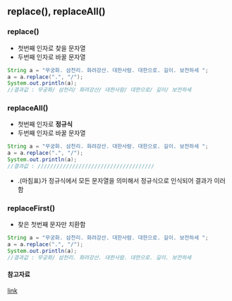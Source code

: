 ## replace(), replaceAll()

### replace()

- 첫번째 인자로 찾을 문자열
- 두번째 인자로 바꿀 문자열

```java
String a = "무궁화. 삼천리. 화려강산. 대한사람. 대한으로. 길이. 보전하세 ";
a = a.replace(".", "/");
System.out.println(a);
//결과값 : 무궁화/ 삼천리/ 화려강산/ 대한사람/ 대한으로/ 길이/ 보전하세
```

### replaceAll()

- 첫번째 인자로 **정규식**
- 두번째 인자로 바꿀 문자열

```java
String a = "무궁화. 삼천리. 화려강산. 대한사람. 대한으로. 길이. 보전하세 ";
a = a.replace(".", "/");
System.out.println(a);
//결과값 : /////////////////////////////////////
```

- .(마침표)가 정규식에서 모든 문자열을 의미해서 정규식으로 인식되어 결과가 이러함

### replaceFirst()

- 찾은 첫번째 문자만 치환함

```java
String a = "무궁화. 삼천리. 화려강산. 대한사람. 대한으로. 길이. 보전하세 ";
a = a.replace(".", "/");
System.out.println(a);
//결과값 : 무궁화/ 삼천리. 화려강산. 대한사람. 대한으로. 길이. 보전하세
```

#### 참고자료

[link](https://coding-factory.tistory.com/128)
